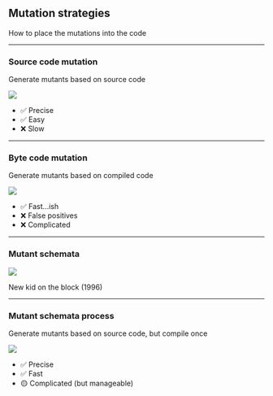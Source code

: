 ## Mutation strategies

How to place the mutations into the code

---

### Source code mutation

Generate mutants based on source code

[![](/img/source-code-mutation.svg)](https://mermaid-js.github.io/mermaid-live-editor/edit/#eyJjb2RlIjoiZmxvd2NoYXJ0IExSXG4gICAgbXV0YW50KFwi8J-RvVwiKSAtLT4gY29kZShTb3VyY2UgY29kZSlcbiAgICBjb2RlIC0tPiBjb21waWxlKENvbXBpbGUpXG4gICAgY29tcGlsZSAtLT4gbWFjaGluZShNYWNoaW5lIGNvZGUpXG4gICAgbWFjaGluZSAtLT4gdGVzdChSdW4gdGVzdHMpIiwibWVybWFpZCI6IntcbiAgXCJ0aGVtZVwiOiBcImRlZmF1bHRcIlxufSIsInVwZGF0ZUVkaXRvciI6ZmFsc2UsImF1dG9TeW5jIjp0cnVlLCJ1cGRhdGVEaWFncmFtIjpmYWxzZX0)

<emoji-list>

* ✅ Precise
* ✅ Easy
* ❌ Slow

</emoji-list>

<!-- .element class="fragment" -->

---

### Byte code mutation

Generate mutants based on compiled code

[![](/img/byte-code-mutation.svg)](https://mermaid-js.github.io/mermaid-live-editor/edit/#eyJjb2RlIjoiZmxvd2NoYXJ0IExSXG4gICAgbXV0YW50KFwi8J-RvVwiKSAtLT4gY29kZShTb3VyY2UgY29kZSlcbiAgICBjb2RlIC0tPiBjb21waWxlKENvbXBpbGUpXG4gICAgY29tcGlsZSAtLT4gbWFjaGluZShNYWNoaW5lIGNvZGUpXG4gICAgbWFjaGluZSAtLT4gdGVzdChSdW4gdGVzdHMpIiwibWVybWFpZCI6IntcbiAgXCJ0aGVtZVwiOiBcImRlZmF1bHRcIlxufSIsInVwZGF0ZUVkaXRvciI6ZmFsc2UsImF1dG9TeW5jIjp0cnVlLCJ1cGRhdGVEaWFncmFtIjpmYWxzZX0)

<emoji-list>

* ✅ Fast...ish
* ❌ False positives
* ❌ Complicated

</emoji-list>

<!-- .element class="fragment" -->

---

### Mutant schemata

![](/img/mutant-schemata.png)

New kid on the block (1996)

---

### Mutant schemata process

Generate mutants based on source code, but compile once

![](/img/mutant-schemata-mutation.svg)


<emoji-list>

* ✅ Precise
* ✅ Fast
* 🟡 Complicated (but manageable)

</emoji-list>